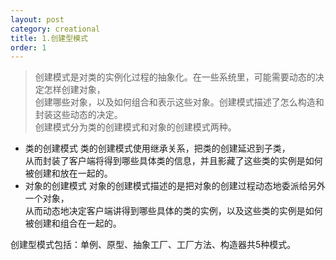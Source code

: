 ```yaml
---
layout: post
category: creational
title: 1.创建型模式
order: 1
---
```


> 创建模式是对类的实例化过程的抽象化。在一些系统里，可能需要动态的决定怎样创建对象，  
> 创建哪些对象，以及如何组合和表示这些对象。创建模式描述了怎么构造和封装这些动态的决定。  
> 创建模式分为类的创建模式和对象的创建模式两种。  

- 类的创建模式 类的创建模式使用继承关系，把类的创建延迟到子类，  
从而封装了客户端将得到哪些具体类的信息，并且影藏了这些类的实例是如何被创建和放在一起的。   
- 对象的创建模式 对象的创建模式描述的是把对象的创建过程动态地委派给另外一个对象，  
从而动态地决定客户端讲得到哪些具体的类的实例，以及这些类的实例是如何被创建和组合在一起的。   

创建型模式包括：单例、原型、抽象工厂、工厂方法、构造器共5种模式。
